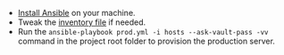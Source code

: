  - [Install Ansible](http://docs.ansible.com/intro_installation.html) on your machine.
 - Tweak the [inventory file](http://docs.ansible.com/intro_inventory.html) if needed.
 - Run the `ansible-playbook prod.yml -i hosts --ask-vault-pass -vv` command in the project root folder to provision the production server.
